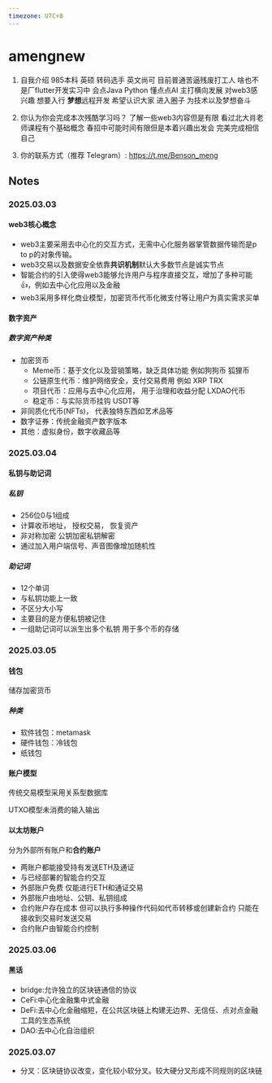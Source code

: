 ```yaml
---
timezone: UTC+8
---
```





# amengnew

1. 自我介绍
    985本科 英硕 转码选手 英文尚可 目前普通苦逼残废打工人 啥也不是厂flutter开发实习中
    会点Java Python 懂点点AI 主打横向发展
    对web3感兴趣 想要入行 **梦想**远程开发
    希望认识大家 进入圈子 为技术以及梦想奋斗
   
3. 你认为你会完成本次残酷学习吗？
   了解一些web3内容但是有限 看过北大肖老师课程有个基础概念
   春招中可能时间有限但是本着兴趣出发会 完美完成相信自己 
5. 你的联系方式（推荐 Telegram）:
   https://t.me/Benson_meng

## Notes

<!-- Content_START -->

### 2025.03.03

#### web3核心概念

- web3主要采用去中心化的交互方式，无需中心化服务器掌管数据传输而是p to p的对象传输。 
- web3交易以及数据安全依靠**共识机制**默认大多数节点是诚实节点
- 智能合约的引入使得web3能够允许用户与程序直接交互，增加了多种可能👍，例如去中心化应用以及金融
- web3采用多样化商业模型，加密货币代币化微支付等让用户为真实需求买单

#### 数字资产

##### 数字资产种类

- 加密货币
  - Meme币：基于文化以及营销策略，缺乏具体功能 例如狗狗币 狐狸币
  - 公链原生代币：维护网络安全，支付交易费用 例如 XRP TRX
  - 项目代币：应用与去中心化应用， 用于治理和收益分配 LXDAO代币
  - 稳定币：与实际货币挂钩 USDT等
- 非同质化代币(NFTs)， 代表独特东西如艺术品等
- 数字证券：传统金融资产数字版本
- 其他：虚拟身份，数字收藏品等

### 2025.03.04

#### 私钥与助记词

##### 私钥

- 256位0与1组成
- 计算收币地址， 授权交易， 恢复资产
- 非对称加密 公钥加密私钥解密
- 通过加入用户端信号、声音图像增加随机性

##### 助记词

- 12个单词
- 与私钥功能上一致
- 不区分大小写
- 主要目的是方便私钥被记住
- 一组助记词可以派生出多个私钥 用于多个币的存储

### 2025.03.05

#### 钱包

储存加密货币

##### 种类

- 软件钱包：metamask
- 硬件钱包：冷钱包
- 纸钱包

#### 账户模型

传统交易模型采用关系型数据库

UTXO模型未消费的输入输出

#### 以太坊账户

分为外部所有账户和**合约账户**

- 两账户都能接受持有发送ETH及通证
- 与已经部署的智能合约交互
- 外部账户免费 仅能进行ETH和通证交易
- 外部账户由地址、公钥、私钥组成
- 合约账户存在成本 但可以执行多种操作代码如代币转移或创建新合约 只能在接收到交易时发送交易
- 合约账户由智能合约控制

### 2025.03.06

#### 黑话

- bridge:允许独立的区块链通信的协议
- CeFi:中心化金融集中式金融
- DeFi:去中心化金融缩短，在公共区块链上构建无边界、无信任、点对点金融工具的生态系统
- DAO:去中心化自治组织

### 2025.03.07

- 分叉：区块链协议改变，变化较小软分叉。较大硬分叉形成不同规则的区块链





<!-- Content_END -->
